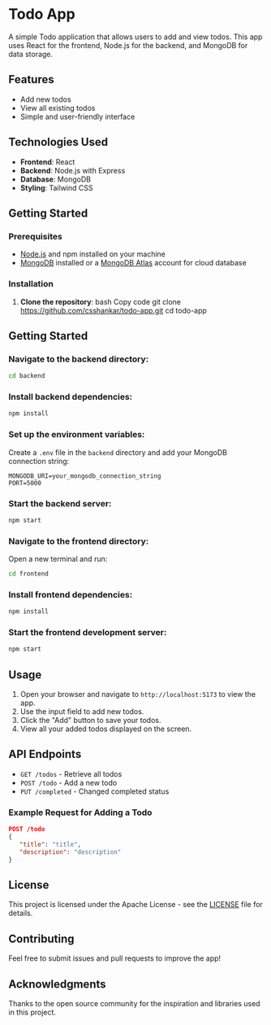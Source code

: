 # Todo App

A simple Todo application that allows users to add and view todos. This app uses React for the frontend, Node.js for the backend, and MongoDB for data storage.

## Features

- Add new todos
- View all existing todos
- Simple and user-friendly interface

## Technologies Used

- **Frontend**: React
- **Backend**: Node.js with Express
- **Database**: MongoDB
- **Styling**: Tailwind CSS

## Getting Started

### Prerequisites

- [Node.js](https://nodejs.org/) and npm installed on your machine
- [MongoDB](https://www.mongodb.com/) installed or a [MongoDB Atlas](https://www.mongodb.com/cloud/atlas) account for cloud database

### Installation

1. **Clone the repository**:
bash
Copy code
git clone https://github.com/csshankar/todo-app.git
cd todo-app


## Getting Started

### Navigate to the backend directory:


```bash
cd backend
```

### Install backend dependencies:

```bash
npm install
```

### Set up the environment variables:

Create a `.env` file in the `backend` directory and add your MongoDB connection string:

```plaintext
MONGODB_URI=your_mongodb_connection_string
PORT=5000
```

### Start the backend server:

```bash
npm start
```

### Navigate to the frontend directory:

Open a new terminal and run:

```bash
cd frontend
```

### Install frontend dependencies:

```bash
npm install
```

### Start the frontend development server:

```bash
npm start
```

## Usage

1. Open your browser and navigate to `http://localhost:5173` to view the app.
2. Use the input field to add new todos.
3. Click the "Add" button to save your todos.
4. View all your added todos displayed on the screen.

## API Endpoints

- `GET /todos` - Retrieve all todos
- `POST /todo` - Add a new todo
- `PUT /completed` - Changed completed status 

### Example Request for Adding a Todo

```json
POST /todo
{
   "title": "title",
   "description": "description"
}
```

## License

This project is licensed under the Apache License - see the [LICENSE](LICENSE) file for details.

## Contributing

Feel free to submit issues and pull requests to improve the app!

## Acknowledgments

Thanks to the open source community for the inspiration and libraries used in this project.
```
